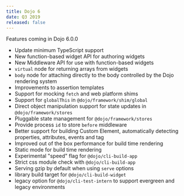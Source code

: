```yaml
---
title: Dojo 6
date: Q3 2019
released: false
---
```


Features coming in Dojo 6.0.0

- Update minimum TypeScript support
- New function-based widget API for authoring widgets
- New Middleware API for use with function-based widgets
- `virtual` node for returning arrays from widgets
- `body` node for attaching directly to the body controlled by the Dojo rendering system
- Improvements to assertion templates
- Support for mocking `fetch` and web platform shims
- Support for `globalThis` in `@dojo/framework/shim/global`
- Direct object manipulation support for state updates in `@dojo/framework/stores`
- Pluggable state management for `@dojo/framework/stores`
- Provide process `id` to store `before` middleware
- Better support for building Custom Element, automatically detecting properties, attributes, events and tag
- Improved out of the box performance for build time rendering
- Static mode for build time rendering
- Experimental "speed" flag for `@dojo/cli-build-app`
- Strict css module check with `@dojo/cli-build-app`
- Serving gzip by default when using `serve` options 
- library build target for `@dojo/cli-build-widget`
- legacy option for `@dojo/cli-test-intern` to support evergreen and legacy environments